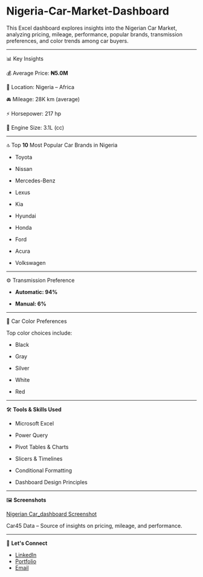 # Nigeria-Car-Market-Dashboard

This Excel dashboard explores insights into the Nigerian Car Market, analyzing pricing, mileage, performance, popular brands, transmission preferences, and color trends among car buyers.



----
📊 Key Insights

💰 Average Price: **₦5.0M**

📍 Location: Nigeria – Africa

🚘 Mileage: 28K km (average)

⚡ Horsepower: 217 hp

🔧 Engine Size: 3.1L (cc)



----
🔝 Top **10** Most Popular Car Brands in Nigeria

* Toyota

* Nissan

* Mercedes-Benz

* Lexus

* Kia

* Hyundai

* Honda

* Ford

* Acura

* Volkswagen


----
⚙️ Transmission Preference

* **Automatic: 94%**

* **Manual: 6%**


----
🎨 Car Color Preferences

Top color choices include:

* Black

* Gray

* Silver

* White

* Red




----
🛠 **Tools & Skills Used**
* Microsoft Excel

* Power Query

* Pivot Tables & Charts

* Slicers & Timelines

* Conditional Formatting

* Dashboard Design Principles
  



---
🖼️ **Screenshots**

 [Nigerian Car_dashboard Screenshot](https://github.com/user-attachments/assets/b9d316e3-15d9-48c4-9692-dfd73890a041)


Car45 Data – Source of insights on pricing, mileage, and performance.




---
🤝 **Let's Connect**
* [LinkedIn](www.linkedin.com/in/emwindosa-osarenmwinda-52428a14a)
* [Portfolio](https://your-portfolio-link.com)
* [Email](osarenmwindame@gmail.com)
